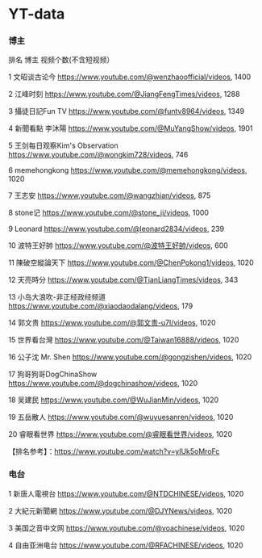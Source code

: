 # YT-data
### 博主
排名	博主	视频个数(不含短视频）

1	文昭谈古论今
https://www.youtube.com/@wenzhaoofficial/videos, 1400

2	江峰时刻
https://www.youtube.com/@JiangFengTimes/videos, 1288	

3	攝徒日記Fun TV
https://www.youtube.com/@funtv8964/videos, 1349	

4	新聞看點 李沐陽
https://www.youtube.com/@MuYangShow/videos, 1901	

5	王剑每日观察Kim's Observation
https://www.youtube.com/@wongkim728/videos, 746	

6	memehongkong
https://www.youtube.com/@memehongkong/videos, 1020

7	王志安
https://www.youtube.com/@wangzhian/videos, 875	

8	stone记
https://www.youtube.com/@stone_ji/videos, 1000	

9	Leonard
https://www.youtube.com/@leonard2834/videos, 239	

10	波特王好帥
https://www.youtube.com/@波特王好帥/videos, 600	

11  陳破空縱論天下
https://www.youtube.com/@ChenPokong1/videos, 1020

12  天亮時分
https://www.youtube.com/@TianLiangTimes/videos, 343

13  小岛大浪吹-非正经政经频道
https://www.youtube.com/@xiaodaodalang/videos, 179

14  郭文贵
https://www.youtube.com/@郭文贵-u7l/videos, 1020

15  世界看台灣
https://www.youtube.com/@Taiwan16888/videos, 1020

16  公子沈 Mr. Shen
https://www.youtube.com/@gongzishen/videos, 1020

17  狗哥狗哥DogChinaShow
https://www.youtube.com/@dogchinashow/videos, 1020

18  吴建民
https://www.youtube.com/@WuJianMin/videos, 1020

19  五岳散人
https://www.youtube.com/@wuyuesanren/videos, 1020

20  睿眼看世界
https://www.youtube.com/@睿眼看世界/videos, 1020

【排名参考】：https://www.youtube.com/watch?v=yIUk5oMroFc

### 电台

1 新唐人電視台
https://www.youtube.com/@NTDCHINESE/videos, 1020

2 大紀元新聞網
https://www.youtube.com/@DJYNews/videos, 1020

3 美国之音中文网
https://www.youtube.com/@voachinese/videos, 1020

4 自由亚洲电台
https://www.youtube.com/@RFACHINESE/videos, 1020

